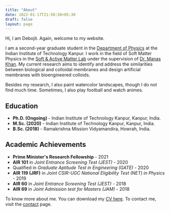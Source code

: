 ```yaml
---
title: "About"
date: 2022-01-17T21:58:58+05:30
draft: false
layout: page
---
```

Hi, I am Debojit. Again, welcome to my website.

I am a second-year graduate student in the [Department of Physics](https://iitk.ac.in/phy) at the Indian Institute of Technology Kanpur. I work in the field of Soft Matter Physics in the [Soft & Active Matter Lab](https://www.iitk.ac.in/sam) under the supervision of [Dr. Manas Khan](https://home.iitk.ac.in/~mkhan/). My current research aims to identify and address the similarities between biological and colloidal membranes and design artificial membranes with bioengineered colloids.

Besides my research, I also paint watercolor landscapes, though I do not find much time. Sometimes, I also play football and watch animes.

## Education
- __Ph.D. (Ongoing)__ - Indian Institute of Technology Kanpur, Kanpur, India.
- __M.Sc. (2020)__ - Indian Institute of Technology Kanpur, Kanpur, India.
- __B.Sc. (2018)__ - Ramakrishna Mission Vidyamandira, Howrah, India.

## Academic Achievements
 - **Prime Minister's Research Fellowship** - 2021
 - **AIR 101** in _Joint Entrance Screening Test (JEST)_ - 2020
 - Qualified in _Graduate Aptitude Test in Engineering (GATE)_ - 2020
 - **AIR 119 (JRF)** in _Joint CSIR-UGC National Eligibility Test (NET) in Physics_ - 2019
 - **AIR 60** in _Joint Entrance Screening Test (JEST)_ - 2018
 - **AIR 69** in _Joint Admission test for Masters (JAM)_ - 2018

To know more about me. You can download my [CV here](/pdf/cv.pdf).
To contact me, visit the [contact](../contact) page.
